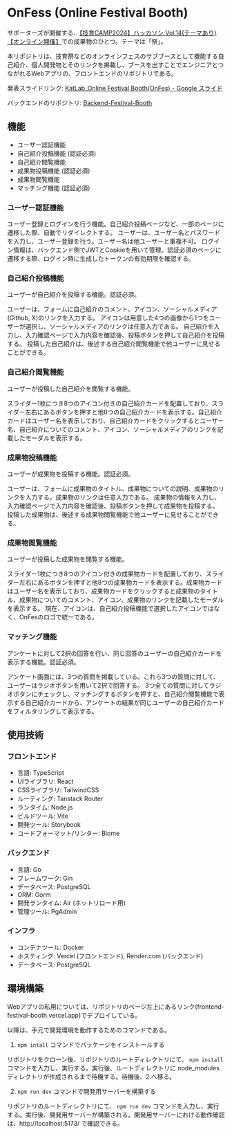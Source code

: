 # OnFess (Online Festival Booth)

サポーターズが開催する、[【技育CAMP2024】ハッカソン Vol.14(テーマあり)【オンライン開催】](https://talent.supporterz.jp/events/6f769c37-5709-4ddc-804e-4c4ff38d2112/)での成果物のひとつ。テーマは「祭」。

本リポジトリは、技育祭などのオンラインフェスのサブブースとして機能する自己紹介、個人開発物とそのリンクを掲載し、ブースを出すことでエンジニアとつながれるWebアプリの、フロントエンドのリポジトリである。

発表スライドリンク: [KatLab_Online Festival Booth(OnFes) - Google スライド](https://docs.google.com/presentation/d/1iMzPGfuHGFE-4xP5HDIdzmaOzY39G8cRd-i6tG31mSw/edit#slide=id.p)

バックエンドのリポジトリ: [Backend-Festival-Booth](https://github.com/aridome222/Backend-Festival-Booth)





## 機能

- ユーザー認証機能
- 自己紹介投稿機能 (認証必須)
- 自己紹介閲覧機能
- 成果物投稿機能 (認証必須)
- 成果物閲覧機能
- マッチング機能 (認証必須)


### ユーザー認証機能

ユーザー登録とログインを行う機能。自己紹介投稿ページなど、一部のページに遷移した際、自動でリダイレクトする。
ユーザーは、ユーザー名とパスワードを入力し、ユーザー登録を行う。ユーザー名は他ユーザーと重複不可。
ログイン情報は、バックエンド側でJWTとCookieを用いて管理。認証必須のページに遷移する際、ログイン時に生成したトークンの有効期限を確認する。


### 自己紹介投稿機能

ユーザーが自己紹介を投稿する機能。認証必須。

ユーザーは、フォームに自己紹介のコメント、アイコン、ソーシャルメディア(Github, X)のリンクを入力する。
アイコンは用意した4つの画像から1つをユーザーが選択し、ソーシャルメディアのリンクは任意入力である。
自己紹介を入力し、入力確認ページで入力内容を確認後、投稿ボタンを押して自己紹介を投稿する。
投稿した自己紹介は、後述する自己紹介閲覧機能で他ユーザーに見せることができる。


### 自己紹介閲覧機能

ユーザーが投稿した自己紹介を閲覧する機能。

スライダー1枚につき8つのアイコン付きの自己紹介カードを配置しており、スライダー左右にあるボタンを押すと他8つの自己紹介カードを表示する。自己紹介カードはユーザー名を表示しており、自己紹介カードをクリックするとユーザー名、自己紹介についてのコメント、アイコン、ソーシャルメディアのリンクを記載したモーダルを表示する。


### 成果物投稿機能

ユーザーが成果物を投稿する機能。認証必須。

ユーザーは、フォームに成果物のタイトル、成果物についての説明、成果物のリンクを入力する。成果物のリンクは任意入力である。
成果物の情報を入力し、入力確認ページで入力内容を確認後、投稿ボタンを押して成果物を投稿する。
投稿した成果物は、後述する成果物閲覧機能で他ユーザーに見せることができる。


### 成果物閲覧機能
ユーザーが投稿した成果物を閲覧する機能。

スライダー1枚につき8つのアイコン付きの成果物カードを配置しており、スライダー左右にあるボタンを押すと他8つの成果物カードを表示する。成果物カードはユーザー名を表示しており、成果物カードをクリックすると成果物のタイトル、成果物についてのコメント、アイコン、成果物のリンクを記載したモーダルを表示する。
現在、アイコンは、自己紹介投稿機能で選択したアイコンではなく、OnFesのロゴで統一である。


### マッチング機能
アンケートに対して2択の回答を行い、同じ回答のユーザーの自己紹介カードを表示する機能。認証必須。

アンケート画面には、3つの質問を掲載している。これら3つの質問に対して、ユーザーはラジオボタンを用いて2択で回答する。
3つ全ての質問に対してラジオボタンにチェックし、マッチングするボタンを押すと、自己紹介閲覧機能で表示する自己紹介カードから、アンケートの結果が同じユーザーの自己紹介カードをフィルタリングして表示する。



## 使用技術

### フロントエンド

- 言語: TypeScript
- UIライブラリ: React
- CSSライブラリ: TailwindCSS
- ルーティング: Tanstack Router
- ランタイム: Node.js
- ビルドツール: Vite
- 開発ツール: Storybook
- コードフォーマット/リンター: Biome

### バックエンド

- 言語: Go
- フレームワーク: Gin
- データベース: PostgreSQL
- ORM: Gorm
- 開発ランタイム: Air (ホットリロード用)
- 管理ツール: PgAdmin

### インフラ

- コンテナツール: Docker
- ホスティング: Vercel (フロントエンド), Render.com (バックエンド)
- データベース: PostgreSQL



## 環境構築
Webアプリの私用については、リポジトリのページ左上にあるリンク(frontend-festival-booth.vercel.app)でデプロイしている。

以降は、手元で開発環境を動作するためのコマンドである。


1. `npm intall` コマンドでパッケージをインストールする

リポジトリをクローン後、リポジトリのルートディレクトリにて、 `npm install` コマンドを入力し、実行する。実行後、ルートディレクトリに node_modules ディレクトリが作成されるまで待機する。待機後、2.へ移る。


2. `npm run dev` コマンドで開発用サーバーを構築する

リポジトリのルートディレクトリにて、 `npm run dev` コマンドを入力し、実行する。実行後、開発用サーバーが構築される。開発用サーバーにおける動作確認は、http://localhost:5173/ で確認できる。


